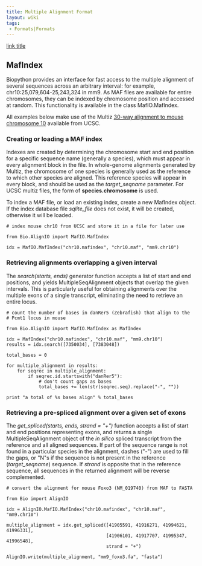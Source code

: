 ```yaml
---
title: Multiple Alignment Format
layout: wiki
tags:
 - Formats|Formats
---
```


[link title](http://www.example.com)

MafIndex
--------

Biopython provides an interface for fast access to the multiple
alignment of several sequences across an arbitrary interval: for
example, chr10:25,079,604-25,243,324 in mm9. As MAF files are available
for entire chromosomes, they can be indexed by chromosome position and
accessed at random. This functionality is available in the class
MafIO.MafIndex.

All examples below make use of the Multiz [30-way alignment to mouse
chromosome
10](http://hgdownload.cse.ucsc.edu/goldenPath/currentGenomes/Mus_musculus/multiz30way/maf/chr10.maf.gz)
available from UCSC.

### Creating or loading a MAF index

Indexes are created by determining the chromosome start and end position
for a specific sequence name (generally a species), which must appear in
every alignment block in the file. In whole-genome alignments generated
by Multiz, the chromosome of one species is generally used as the
reference to which other species are aligned. This reference species
will appear in every block, and should be used as the *target\_seqname*
parameter. For UCSC multiz files, the form of **species.chromosome** is
used.

To index a MAF file, or load an existing index, create a new MafIndex
object. If the index database file *sqlite\_file* does not exist, it
will be created, otherwise it will be loaded.

    # index mouse chr10 from UCSC and store it in a file for later use

    from Bio.AlignIO import MafIO.MafIndex

    idx = MafIO.MafIndex("chr10.mafindex", "chr10.maf", "mm9.chr10")

### Retrieving alignments overlapping a given interval

The *search(starts, ends)* generator function accepts a list of start
and end positions, and yields MultipleSeqAlignment objects that overlap
the given intervals. This is particularly useful for obtaining
alignments over the multiple exons of a single transcript, eliminating
the need to retrieve an entire locus.

    # count the number of bases in danRer5 (Zebrafish) that align to the
    # Pcmt1 locus in mouse

    from Bio.AlignIO import MafIO.MafIndex as MafIndex

    idx = MafIndex("chr10.mafindex", "chr10.maf", "mm9.chr10")
    results = idx.search([7350034], [7383048])

    total_bases = 0

    for multiple_alignment in results:
        for seqrec in multiple_alignment:
            if seqrec.id.startswith("danRer5"):
                # don't count gaps as bases
                total_bases += len(str(seqrec.seq).replace("-", ""))

    print "a total of %s bases align" % total_bases

### Retrieving a pre-spliced alignment over a given set of exons

The *get\_spliced(starts, ends, strand = "+")* function accepts a list
of start and end positions representing exons, and returns a single
MultipleSeqAlignment object of the *in silico* spliced transcript from
the reference and all aligned sequences. If part of the sequence range
is not found in a particular species in the alignment, dashes ("-") are
used to fill the gaps, or "N"s if the sequence is not present in the
reference (*target\_seqname*) sequence. If *strand* is opposite that in
the reference sequence, all sequences in the returned alignment will be
reverse complemented.

    # convert the alignment for mouse Foxo3 (NM_019740) from MAF to FASTA

    from Bio import AlignIO

    idx = AlignIO.MafIO.MafIndex("chr10.mafindex", "chr10.maf", "mm9.chr10")

    multiple_alignment = idx.get_spliced([41905591, 41916271, 41994621, 41996331],
                                         [41906101, 41917707, 41995347, 41996548],
                                         strand = "+")

    AlignIO.write(multiple_alignment, "mm9_foxo3.fa", "fasta")
